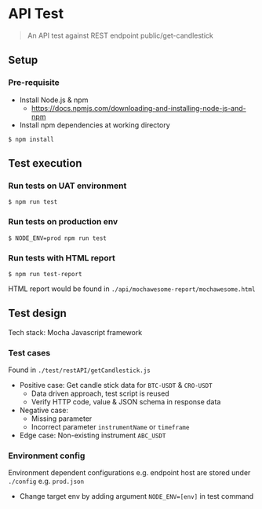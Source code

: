 # API Test
> An API test against REST endpoint public/get-candlestick

 
## Setup

### Pre-requisite
- Install Node.js & npm
	- https://docs.npmjs.com/downloading-and-installing-node-js-and-npm
- Install npm dependencies at working directory
```
$ npm install
```


## Test execution

### Run tests on UAT environment
```
$ npm run test
```

### Run tests on production env
```
$ NODE_ENV=prod npm run test
```

### Run tests with HTML report
```
$ npm run test-report
```
HTML report would be found in `./api/mochawesome-report/mochawesome.html`


## Test design
Tech stack: Mocha Javascript framework

### Test cases
Found in `./test/restAPI/getCandlestick.js`

- Positive case: Get candle stick data for `BTC-USDT` & `CRO-USDT`
	- Data driven approach, test script is reused
	- Verify HTTP code, value & JSON schema in response data
- Negative case:
	- Missing parameter
	- Incorrect parameter `instrumentName` or `timeframe`
- Edge case: Non-existing instrument `ABC_USDT`

### Environment config
Environment dependent configurations e.g. endpoint host are stored under `./config` e.g. `prod.json`
- Change target env by adding argument `NODE_ENV=[env]` in test command